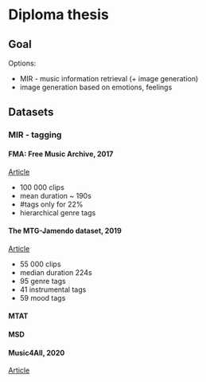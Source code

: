 # Diploma thesis

## Goal

Options:
  - MIR - music information retrieval (+ image generation)
  - image generation based on emotions, feelings

## Datasets

### MIR - tagging

#### FMA: Free Music Archive, 2017

[Article](https://arxiv.org/pdf/1612.01840v3.pdf)

- 100 000 clips
- mean duration ~ 190s
- #tags only for 22%
- hierarchical genre tags

#### The MTG-Jamendo dataset, 2019

[Article](https://repositori.upf.edu/bitstream/handle/10230/42015/bogdanov_ICML2019__Jamendo.pdf?sequence=1)

- 55 000 clips
- median duration 224s
- 95 genre tags
- 41 instrumental tags
- 59 mood tags


#### MTAT
#### MSD

#### Music4All, 2020

[Article](https://sites.google.com/view/contact4music4all)


